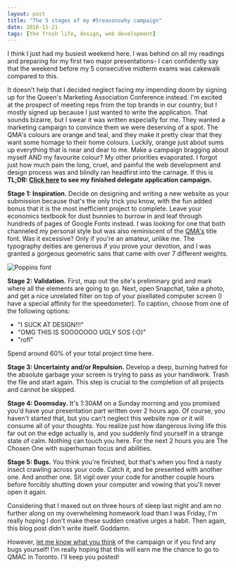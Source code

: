 ```yaml
---
layout: post
title: "The 5 stages of my #5reasonswhy campaign"
date: 2016-11-21
tags: [the frosh life, design, web development]
---
```

I think I just had my busiest weekend here. I was behind on all my readings and preparing for my first two major presentations-  I can confidently say that the weekend before my 5 consecutive midterm exams was cakewalk compared to this.

It doesn't help that I decided neglect facing my impending doom by signing up for the Queen's Marketing Association Conference instead. I'm excited at the prospect of meeting reps from the top brands in our country, but I mostly signed up because I just wanted to write the application. That sounds bizarre, but I swear it was written especially for me. They wanted a marketing campaign to convince them we were deserving of a spot. The QMA's colours are orange and teal, and they make it pretty clear that they want some homage to their home colours. Luckily, orange just about sums up everything that is near and dear to me. Make a campaign bragging about myself AND my favourite colour? My other priorities evaporated. I forgot just how much pain the long, cruel, and painful the web development and design process was and blindly ran headfirst into the carnage. If this is **TL;DR: [Click here](http://elainegao.com/qmac) to see my finished delegate application campaign.**

**Stage 1: Inspiration.** Decide on designing and writing a new website as your submission because that's the only trick you know, with the fun added bonus that it is the most inefficient project to complete. Leave your economics textbook for dust bunnies to burrow in and leaf through hundreds of pages of Google Fonts instead. I was looking for one that both channeled my personal style but was also reminiscent of the [QMA's](http://theqma.ca) title font. Was it excessive? Only if you're an amateur, unlike me. The typography deities are generous if you prove your devotion, and I was granted a gorgeous geometric sans that came with over 7 different weights.

![Poppins font](https://designschool.canva.com/wp-content/uploads/sites/2/2015/10/poppins-free-font.png "This is the font I decided on.")

**Stage 2: Validation.** First, map out the site's preliminary grid and mark where all the elements are going to go. Next, open Snapchat, take a photo, and get a nice unrelated filter on top of your pixellated computer screen (I have a special affinity for the speedometer). To caption, choose from one of the following options:

* "I SUCK AT DESIGN!!!"
* "OMG THIS IS SOOOOOOO UGLY SOS (:O)"
* "rofl"

Spend around 60% of your total project time here.

**Stage 3: Uncertainty and/or Repulsion.** Develop a deep, burning hatred for the absolute garbage your screen is trying to pass as your handiwork. Trash the file and start again. This step is crucial to the completion of all projects and cannot be skipped.

**Stage 4: Doomsday.** It's 1:30AM on a Sunday morning and you promised you'd have your presentation part written over 2 hours ago. Of course, you haven't started that, but you can't neglect this website now or it will consume all of your thoughts. You realize just how dangerous living life this far out on the edge actually is, and you suddenly find yourself in a strange state of calm. Nothing can touch you here. For the next 2 hours you are The Chosen One with superhuman focus and abilities.

**Stage 5: Bugs.** You think you're finished, but that's when you find a nasty insect crawling across your code. Catch it, and be presented with another one. And another one. Sit vigil over your code for another couple hours before forcibly shutting down your computer and vowing that you'll never open it again.

Considering that I maxed out on three hours of sleep last night and am no further along on my overwhelming homework load than I was Friday, I'm really hoping I don't make these sudden creative urges a habit. Then again, this blog post didn't write itself. Goddamn.

However, [let me know what you think](mailto:16eg1@queensu.ca) of the campaign or if you find any bugs yourself! I'm really hoping that this will earn me the chance to go to QMAC in Toronto. I'll keep you posted!
